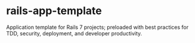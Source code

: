 # rails-app-template
Application template for Rails 7 projects; preloaded with best practices for TDD, security, deployment, and developer productivity.
